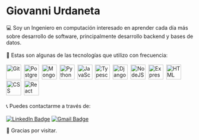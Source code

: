 # Giovanni Urdaneta
💻 Soy un Ingeniero en computación interesado en aprender cada día más sobre desarrollo de software, principalmente desarrollo backend y bases de datos. 
<br><br>
🧐 Estas son algunas de las tecnologías que utilizo con frecuencia:
<br><br>
<img src="https://img.shields.io/badge/Git-orange?style=for-the-badge&logo=git&logoColor=white" title="Git" alt="Git" width="40" height="40"/>&nbsp;
<img src="https://img.shields.io/badge/postgresql-blue?style=for-the-badge&logo=postgresql&logoColor=white" title="Postgresql" alt="Postgresql" width="40" height="40"/>&nbsp;
<img src="https://img.shields.io/badge/mongodb-green?style=for-the-badge&logo=mongodb&logoColor=white" title="MongoDB" alt="MongoDB" width="40" height="40"/>&nbsp;
<img src="https://img.shields.io/badge/python-blue?style=for-the-badge&logo=python&logoColor=white" title="Python" alt="Python" width="40" height="40"/>&nbsp;
<img src="https://img.shields.io/badge/javascript-yellow?style=for-the-badge&logo=javascript&logoColor=white" title="JavaScript" alt="JavaScript" width="40" height="40"/>&nbsp;
<img src="https://img.shields.io/badge/typescript-blue?style=for-the-badge&logo=typescript&logoColor=white" title="Typescript" alt="Typescript" width="40" height="40"/>&nbsp;
<img src="https://img.shields.io/badge/django-green?style=for-the-badge&logo=django&logoColor=white" title="Django" alt="Django" width="40" height="40"/>&nbsp;
<img src="https://img.shields.io/badge/nodejs-green?style=for-the-badge&logo=node.js&logoColor=white" title="NodeJS" alt="NodeJS" width="40" height="40"/>&nbsp;
<img src="https://img.shields.io/badge/express-black?style=for-the-badge&logo=express&logoColor=white" title="Express" alt="Express" width="40" height="40"/>&nbsp;
<img src="https://img.shields.io/badge/html-orange?style=for-the-badge&logo=html5&logoColor=white" title="HTML5" alt="HTML" width="40" height="40"/>&nbsp;
<img src="https://img.shields.io/badge/css-blue?style=for-the-badge&logo=css3&logoColor=white"  title="CSS" alt="CSS" width="40" height="40"/>&nbsp;
<img src="https://img.shields.io/badge/react-blue?style=for-the-badge&logo=react&logoColor=white" title="React" alt="React" width="40" height="40"/>&nbsp;
<br><br>
📞 Puedes contactarme a través de:
<br><br>
<a href="https://www.linkedin.com/in/giovanni-urdaneta-3027bb255/"><img src="https://img.shields.io/badge/LinkedIn-blue?style=for-the-badge&logo=linkedin&logoColor=white" alt="LinkedIn Badge"/></a>
<a href="mailto:giovanniurdanetatulli@gmail.com"><img src="https://img.shields.io/badge/Gmail-D14836?style=for-the-badge&logo=gmail&logoColor=white" alt="Gmail Badge"/></a>

🙌 Gracias por visitar.
